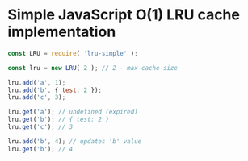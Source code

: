 # Simple JavaScript O(1) LRU cache implementation

```js
const LRU = require( 'lru-simple' );

const lru = new LRU( 2 ); // 2 - max cache size

lru.add('a', 1);
lru.add('b', { test: 2 });
lru.add('c', 3);

lru.get('a'); // undefined (expired)
lru.get('b'); // { test: 2 }
lru.get('c'); // 3

lru.add('b', 4); // updates 'b' value
lru.get('b'); // 4
```